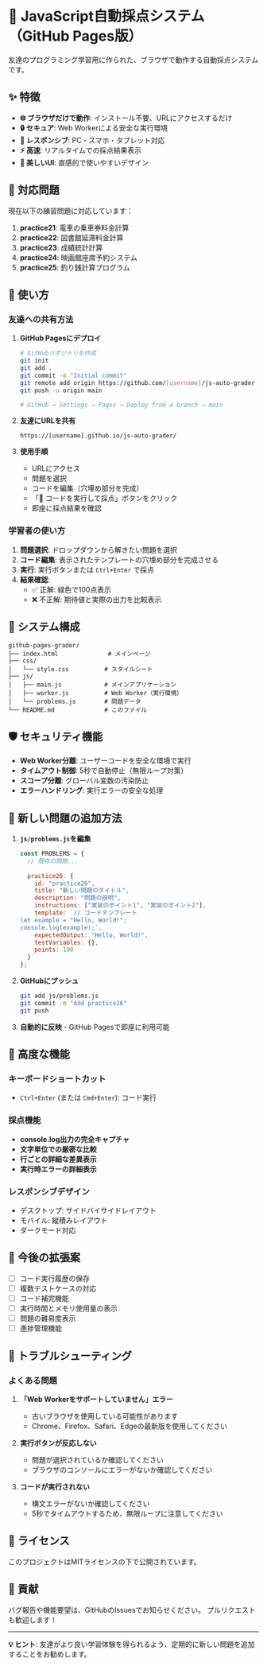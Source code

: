 # 🚀 JavaScript自動採点システム（GitHub Pages版）

友達のプログラミング学習用に作られた、ブラウザで動作する自動採点システムです。

## ✨ 特徴

- **🌐 ブラウザだけで動作**: インストール不要、URLにアクセスするだけ
- **🔒 セキュア**: Web Workerによる安全な実行環境
- **📱 レスポンシブ**: PC・スマホ・タブレット対応
- **⚡ 高速**: リアルタイムでの採点結果表示
- **🎨 美しいUI**: 直感的で使いやすいデザイン

## 🎯 対応問題

現在以下の練習問題に対応しています：

1. **practice21**: 電車の乗車券料金計算
2. **practice22**: 図書館延滞料金計算  
3. **practice23**: 成績統計計算
4. **practice24**: 映画館座席予約システム
5. **practice25**: 釣り銭計算プログラム

## 🚀 使い方

### 友達への共有方法

1. **GitHub Pagesにデプロイ**
   ```bash
   # GitHubリポジトリを作成
   git init
   git add .
   git commit -m "Initial commit"
   git remote add origin https://github.com/[username]/js-auto-grader
   git push -u origin main
   
   # GitHub → Settings → Pages → Deploy from a branch → main
   ```

2. **友達にURLを共有**
   ```
   https://[username].github.io/js-auto-grader/
   ```

3. **使用手順**
   - URLにアクセス
   - 問題を選択
   - コードを編集（穴埋め部分を完成）
   - 「🚀 コードを実行して採点」ボタンをクリック
   - 即座に採点結果を確認

### 学習者の使い方

1. **問題選択**: ドロップダウンから解きたい問題を選択
2. **コード編集**: 表示されたテンプレートの穴埋め部分を完成させる
3. **実行**: 実行ボタンまたは `Ctrl+Enter` で採点
4. **結果確認**: 
   - ✅ 正解: 緑色で100点表示
   - ❌ 不正解: 期待値と実際の出力を比較表示

## 🔧 システム構成

```
github-pages-grader/
├── index.html              # メインページ
├── css/
│   └── style.css          # スタイルシート
├── js/
│   ├── main.js            # メインアプリケーション
│   ├── worker.js          # Web Worker（実行環境）
│   └── problems.js        # 問題データ
└── README.md              # このファイル
```

## 🛡️ セキュリティ機能

- **Web Worker分離**: ユーザーコードを安全な環境で実行
- **タイムアウト制御**: 5秒で自動停止（無限ループ対策）
- **スコープ分離**: グローバル変数の汚染防止
- **エラーハンドリング**: 実行エラーの安全な処理

## 📝 新しい問題の追加方法

1. **`js/problems.js`を編集**
   ```javascript
   const PROBLEMS = {
     // 既存の問題...
     
     practice26: {
       id: "practice26",
       title: "新しい問題のタイトル",
       description: "問題の説明",
       instructions: ["実装のポイント1", "実装のポイント2"],
       template: `// コードテンプレート
   let example = "Hello, World!";
   console.log(example);`,
       expectedOutput: "Hello, World!",
       testVariables: {},
       points: 100
     }
   };
   ```

2. **GitHubにプッシュ**
   ```bash
   git add js/problems.js
   git commit -m "Add practice26"
   git push
   ```

3. **自動的に反映** - GitHub Pagesで即座に利用可能

## 🌟 高度な機能

### キーボードショートカット
- `Ctrl+Enter` (または `Cmd+Enter`): コード実行

### 採点機能
- **console.log出力の完全キャプチャ**
- **文字単位での厳密な比較**
- **行ごとの詳細な差異表示**
- **実行時エラーの詳細表示**

### レスポンシブデザイン
- デスクトップ: サイドバイサイドレイアウト
- モバイル: 縦積みレイアウト
- ダークモード対応

## 🔄 今後の拡張案

- [ ] コード実行履歴の保存
- [ ] 複数テストケースの対応
- [ ] コード補完機能
- [ ] 実行時間とメモリ使用量の表示
- [ ] 問題の難易度表示
- [ ] 進捗管理機能

## 🐛 トラブルシューティング

### よくある問題

1. **「Web Workerをサポートしていません」エラー**
   - 古いブラウザを使用している可能性があります
   - Chrome、Firefox、Safari、Edgeの最新版を使用してください

2. **実行ボタンが反応しない**
   - 問題が選択されているか確認してください
   - ブラウザのコンソールにエラーがないか確認してください

3. **コードが実行されない**
   - 構文エラーがないか確認してください
   - 5秒でタイムアウトするため、無限ループに注意してください

## 📄 ライセンス

このプロジェクトはMITライセンスの下で公開されています。

## 🤝 貢献

バグ報告や機能要望は、GitHubのIssuesでお知らせください。
プルリクエストも歓迎します！

---

**💡 ヒント**: 友達がより良い学習体験を得られるよう、定期的に新しい問題を追加することをお勧めします。